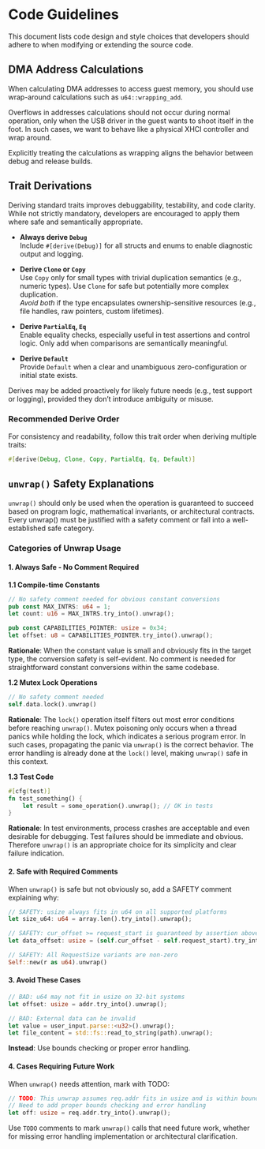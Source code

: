 # Code Guidelines

This document lists code design and style choices that developers
should adhere to when modifying or extending the source code.

## DMA Address Calculations 

When calculating DMA addresses to access guest memory, you should use
wrap-around calculations such as `u64::wrapping_add`.

Overflows in addresses calculations should not occur during normal
operation, only when the USB driver in the guest wants to shoot
itself in the foot. In such cases, we want to behave like a physical
XHCI controller and wrap around.

Explicitly treating the calculations as wrapping aligns the behavior between debug and release builds.

## Trait Derivations

Deriving standard traits improves debuggability, testability, and code clarity. While not strictly mandatory, developers are encouraged to apply them where safe and semantically appropriate.

- **Always derive `Debug`**  
  Include `#[derive(Debug)]` for all structs and enums to enable diagnostic output and logging.

- **Derive `Clone` or `Copy`**  
  Use `Copy` only for small types with trivial duplication semantics (e.g., numeric types). Use `Clone` for safe but potentially more complex duplication.  
  _Avoid both_ if the type encapsulates ownership-sensitive resources (e.g., file handles, raw pointers, custom lifetimes).

- **Derive `PartialEq`, `Eq`**  
  Enable equality checks, especially useful in test assertions and control logic. Only add when comparisons are semantically meaningful.

- **Derive `Default`**  
  Provide `Default` when a clear and unambiguous zero-configuration or initial state exists.

Derives may be added proactively for likely future needs (e.g., test support or logging), provided they don’t introduce ambiguity or misuse.

### Recommended Derive Order

For consistency and readability, follow this trait order when deriving multiple traits:

```rust
#[derive(Debug, Clone, Copy, PartialEq, Eq, Default)]
```

## `unwrap()` Safety Explanations

`unwrap()` should only be used when the operation is guaranteed to succeed based on program logic, mathematical invariants, or architectural contracts. Every unwrap() must be justified with a safety comment or fall into a well-established safe category.

### Categories of Unwrap Usage

#### 1. Always Safe - No Comment Required

**1.1 Compile-time Constants**

```rust
// No safety comment needed for obvious constant conversions
pub const MAX_INTRS: u64 = 1;
let count: u16 = MAX_INTRS.try_into().unwrap();

pub const CAPABILITIES_POINTER: usize = 0x34;
let offset: u8 = CAPABILITIES_POINTER.try_into().unwrap();
```
**Rationale**: When the constant value is small and obviously fits in the target type, the conversion safety is self-evident. No comment is needed for straightforward constant conversions within the same codebase.

**1.2 Mutex Lock Operations**

```rust
// No safety comment needed
self.data.lock().unwrap()
```
**Rationale**: The `lock()` operation itself filters out most error conditions before reaching `unwrap()`. Mutex poisoning only occurs when a thread panics while holding the lock, which indicates a serious program error. In such cases, propagating the panic via `unwrap()` is the correct behavior. The error handling is already done at the `lock()` level, making `unwrap()` safe in this context.

**1.3 Test Code**
```rust
#[cfg(test)]
fn test_something() {
    let result = some_operation().unwrap(); // OK in tests
}
```
**Rationale**: In test environments, process crashes are acceptable and even desirable for debugging. Test failures should be immediate and obvious. Therefore `unwrap()` is an appropriate choice for its simplicity and clear failure indication.

#### 2. Safe with Required Comments

When `unwrap()` is safe but not obviously so, add a SAFETY comment explaining why:

```rust
// SAFETY: usize always fits in u64 on all supported platforms
let size_u64: u64 = array.len().try_into().unwrap();

// SAFETY: cur_offset >= request_start is guaranteed by assertion above
let data_offset: usize = (self.cur_offset - self.request_start).try_into().unwrap();

// SAFETY: All RequestSize variants are non-zero
Self::new(r as u64).unwrap()
```

#### 3. Avoid These Cases

```rust
// BAD: u64 may not fit in usize on 32-bit systems
let offset: usize = addr.try_into().unwrap();

// BAD: External data can be invalid
let value = user_input.parse::<u32>().unwrap();
let file_content = std::fs::read_to_string(path).unwrap();
```

**Instead**: Use bounds checking or proper error handling.

#### 4. Cases Requiring Future Work

When `unwrap()` needs attention, mark with TODO:

```rust
// TODO: This unwrap assumes req.addr fits in usize and is within bounds.
// Need to add proper bounds checking and error handling
let off: usize = req.addr.try_into().unwrap();
```

Use `TODO` comments to mark `unwrap()` calls that need future work, whether for missing error handling implementation or architectural clarification.